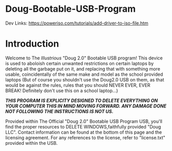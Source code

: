# Doug-Bootable-USB-Program

Dev Links:
https://poweriso.com/tutorials/add-driver-to-iso-file.htm

# Introduction

Welcome to The _Illustrious_ "Doug 2.0" Bootable USB program! This device is used to aboloish certain unwanted restrictions on certain laptops by deleting all the garbage put on it, and replacing that with something more usable, coincidentally of the same make and model as the school provided laptops (But of course you shouldn't use the Doug2.0 USB on them, as that would be against the rules, rules that you should NEVER EVER, EVER BREAK! Definitely don't use this on a school laptop...) 

***THIS PROGRAM IS EXPLICITY DESIGNED TO DELETE EVERYTHING ON YOUR COMPUTER THIS IN MIND MOVING FORWARD. ANY DAMAGE DONE NOT FOLLOWING THE INSTRUCTIONS IS NOT US.***

Provided within The Official "Doug 2.0" Bootable USB Program USB, you'll find the proper resources to DELETE WINDOWS,faithfully provided "Doug LLC". Contact information can be found at the bottom of this page and the licensing agreement. For any references to the license, refer to "license.txt" provided within the USB.

	
